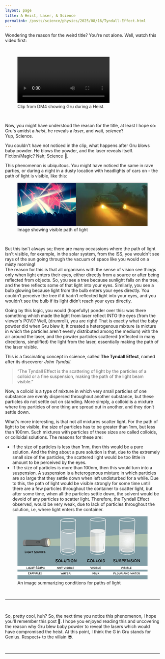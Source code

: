 ```yaml
---
layout: page
title: A Heist, Laser, & Science
permalink: /posts/science/physics/2025/08/16/Tyndall-Effect.html
---
```

<p>Wondering the reason for the weird title? You're not alone. Well, watch this video first:</p><br>
<figure>
    <video controls>
        <source src="/media/Post_TyndallEffect.mp4" type="video/mp4">
        Error with browser: Does not support video.
    </video>
    <figcaption>Clip from DM4 showing Gru during a Heist. </figcaption>
</figure>
<br>
<p>Now, you might have understood the reason for the title, at least I hope so: Gru's amidst a <i>heist</i>, he reveals a <i>laser</i>, and wait, <i>science</i>?<br>
Yup, Science. </p>

<p>You couldn't have not noticed in the clip, what happens after Gru blows baby powder. He blows the powder, and the laser reveals itself. Fiction/Magic? Nah; Science 💪.</p>
<p>
This phenomenon is ubiquitous. You might have noticed the same in rave parties, or during a night in a dusty location with headlights of cars on - the path of light is visible, like this: <br>
<figure>
    <img src="/media/Post_TyndallE.png">
    <figcaption>Image showing visible path of light</figcaption>
</figure><br></p>
<p>
But this isn't always so; there are many occassions where the path of light isn't visible, for example, in the solar system, from the ISS, you wouldn't see rays of the sun going through the vacuum of space like you would on a misty morning! <br>
The reason for this is that all organisms with the sense of vision see things only when light enters their eyes, either directly from a source or after being reflected from objects. So, you see a tree because sunlight falls on the tree, and the tree reflects some of that light into your eyes. Similarly, you see a bulb glowing because light from the bulb enters your eyes directly. You couldn’t perceive the tree if it hadn’t reflected light into your eyes, and you wouldn’t see the bulb if its light didn’t reach your eyes directly.<br>
</p>
<p>
Going by this logic, you would (hopefully) ponder over this: was there something which made the light from laser reflect INTO the eyes (from the viewer's POV)? Well, (drumroll), you are right! That is exactly what the baby powder did when Gru blew it; It created a heterogenous mixture (a mixture in which the particles aren't evenly distributed among the medium) with the air around the laser, and the powder particles scattered (reflected in many directions, simplified) the light from the laser, essentially making the path of the laser visible. 
</p>
<p>
This is a fascinating concept in science, called <b>The Tyndall Effect</b>, named after its discoverer <i>John Tyndall</i>. <br>
<blockquote>“The Tyndall Effect is the scattering of light by the particles of a colloid or a fine suspension, making the path of the light beam visible.”</blockquote>
</p>
<P>
Now, a colloid is a type of mixture in which very small particles of one substance are evenly dispersed throughout another substance, but these particles do not settle out on standing. More simply, a colloid is a mixture where tiny particles of one thing are spread out in another, and they don’t settle down.
</p>
<p>
What's more interesting, is that not all mixtures scatter light. For the path of light to be visible, the size of particles has to be greater than 1nm, but less than 100nm. Such mixtures with particles of these sizes are called colloids, or colloidal solutions. The reasons for these are: 
<ul>
    <li>If the size of particles is less than 1nm, then this would be a pure solution. And the thing about a pure solution is that, due to the extremely small size of the particles, the scattered light would be too little in amount to be perceived by the eyes. </li>
    <li>If the size of particles is more than 100nm, then this would turn into a suspension. A suspension is a heterogenous mixture in which particles are so large that they settle down when left undisturbed for a while. Due to this, the path of light would be visible strongly for some time until there are a few particles throughout the container to scatter light, but after some time, when all the particles settle down, the solvent would be devoid of any particles to scatter light. Therefore, the Tyndall Effect observed, would be very weak, due to lack of particles throughout the solution, i.e, where light enters the container.</li>
</ul>

<figure>
    <img src="/media/Post_TyndallE2.png">
    <figcaption>An image summarizing conditions for paths of light</figcaption>
</figure>
</p><br>
<hr><br>
<p>
So, pretty cool, huh? So, the next time you notice this phenomenon, I hope you'll remember this post 💙. I hope you enjoyed reading this and uncovering the reason why Gru blew baby powder to reveal the lasers which would have compromised the heist. At this point, I think the G in Gru stands for Genius. Respect+ to the villain 😎. 
</p>
<br>
<hr>